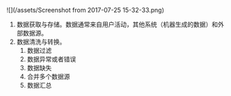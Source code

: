 ![](/assets/Screenshot from 2017-07-25 15-32-33.png)

1. 数据获取与存储。数据通常来自用户活动，其他系统（机器生成的数据）和外部数据源。
2. 数据清洗与转换。
   1. 数据过滤
   2. 数据异常或者错误
   3. 数据缺失
   4. 合并多个数据源
   5. 数据汇总



